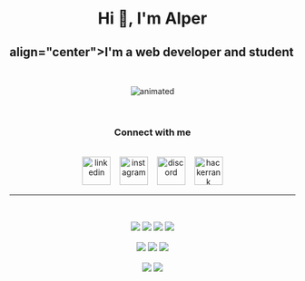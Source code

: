 <h1 align="center">Hi 🤙, I'm Alper</h1>

## align="center">I'm a web developer and student
<br>

<p align="center">
  <img src="https://media.giphy.com/media/LmNwrBhejkK9EFP504/giphy.gif" alt="animated" />
</p>

<br>

<h3 align="center">Connect with me</h3>
<br>
<div align="center">
<img src='https://cdn.jsdelivr.net/npm/simple-icons@3.0.1/icons/linkedin.svg' alt='linkedin' href="https://www.linkedin.com/in/alperkapusizoglu/" height='50'> 
&nbsp;&nbsp;
<img src='https://cdn.jsdelivr.net/npm/simple-icons@3.0.1/icons/instagram.svg' alt='instagram' href="https://www.instagram.com/alperkpszoglu/" height='50'>
&nbsp;&nbsp;
<img src='https://cdn.jsdelivr.net/npm/simple-icons@3.0.1/icons/discord.svg' alt='discord' href="https://discord.gg/TkjQjcsAbF" height='50'> 
&nbsp;&nbsp;
 <img src='https://cdn.jsdelivr.net/npm/simple-icons@3.0.1/icons/hackerrank.svg' alt='hackerrank' href="https://www.hackerrank.com/alperkapusizogl1" height='50'>
</div>

---

<h2></h2>

<br/>
<div align="center">
<img src="https://img.shields.io/badge/node.js%20-%2343853D.svg?&style=for-the-badge&logo=node.js&logoColor=white"/>
<img src="https://img.shields.io/badge/typescript%20-%23007ACC.svg?&style=for-the-badge&logo=typescript&logoColor=white"/>

<img src="https://img.shields.io/badge/c%23%20-%23239120.svg?&style=for-the-badge&logo=c-sharp&logoColor=white"/>

<img src="https://img.shields.io/badge/go-%2300ADD8.svg?&style=for-the-badge&logo=go&logoColor=white"/>
</div>
<br/>
<div align="center">
<img src="https://img.shields.io/badge/react%20-%2320232a.svg?&style=for-the-badge&logo=react&logoColor=%2361DAFB"/>

<img src="https://img.shields.io/badge/vuejs%20-%2335495e.svg?&style=for-the-badge&logo=vue.js&logoColor=%234FC08D"/>

<img src="https://img.shields.io/badge/git%20-%23F05033.svg?&style=for-the-badge&logo=git&logoColor=white"/>
</div>
<br/>
<div align="center">
<img src="https://img.shields.io/badge/html5%20-%23E34F26.svg?&style=for-the-badge&logo=html5&logoColor=white"/>
<img src="https://img.shields.io/badge/css3%20-%231572B6.svg?&style=for-the-badge&logo=css3&logoColor=white"/>
</div>

<br/>
